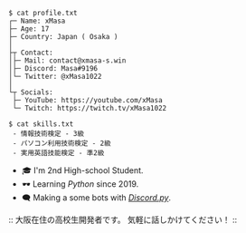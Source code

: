 ```shell
$ cat profile.txt
┌─ Name: xMasa
├─ Age: 17
├─ Country: Japan ( Osaka )
│
├┬ Contact:
│├─ Mail: contact@xmasa-s.win
│├─ Discord: Masa#9196
│└─ Twitter: @xMasa1022
│
└┬ Socials:
 ├─ YouTube: https://youtube.com/xMasa
 └─ Twitch: https://twitch.tv/xMasa1022

$ cat skills.txt
 - 情報技術検定 - 3級
 - パソコン利用技術検定 - 2級
 - 実用英語技能検定 - 準2級
```

- 🎓️ I'm 2nd High-school Student.
- 🕶️ Learning *Python* since 2019.
- 🗨️ Making a some bots with [*Discord.py*](https://github.com/Rapptz/discord.py).

:: 大阪在住の高校生開発者です。
気軽に話しかけてください！ ::
